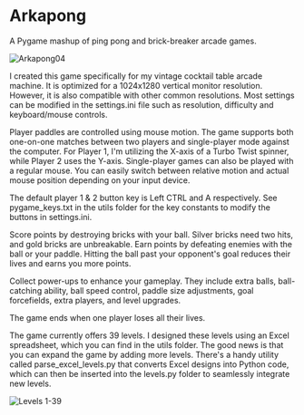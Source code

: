 # Arkapong
A Pygame mashup of ping pong and brick-breaker arcade games.

![Arkapong04](https://github.com/rdagger/Arkapong/assets/106355/ea16495d-2545-485e-86ad-59224c58341f)


I created this game specifically for my vintage cocktail table arcade machine.  It is optimized for a 1024x1280 vertical monitor resolution. However, it is also compatible with other common resolutions. Most settings can be modified in the settings.ini file such as resolution, difficulty and keyboard/mouse controls.

Player paddles are controlled using mouse motion.  The game supports both one-on-one matches between two players and single-player mode against the computer.  For Player 1, I'm utilizing the X-axis of a Turbo Twist spinner, while Player 2 uses the Y-axis. Single-player games can also be played with a regular mouse. You can easily switch between relative motion and actual mouse position depending on your input device.

The default player 1 & 2 button key is Left CTRL and A respectively.  See pygame_keys.txt in the utils folder for the key constants to modify the buttons in settings.ini.

Score points by destroying bricks with your ball. Silver bricks need two hits, and gold bricks are unbreakable. Earn points by defeating enemies with the ball or your paddle. Hitting the ball past your opponent's goal reduces their lives and earns you more points.

Collect power-ups to enhance your gameplay. They include extra balls, ball-catching ability, ball speed control, paddle size adjustments, goal forcefields, extra players, and level upgrades.

The game ends when one player loses all their lives.

The game currently offers 39 levels. I designed these levels using an Excel spreadsheet, which you can find in the utils folder. The good news is that you can expand the game by adding more levels. There's a handy utility called parse_excel_levels.py that converts Excel designs into Python code, which can then be inserted into the levels.py folder to seamlessly integrate new levels.

![Levels 1-39](https://github.com/rdagger/Arkapong/assets/106355/af29d94e-c3d9-4f68-82d5-0ca37fc87c21)
